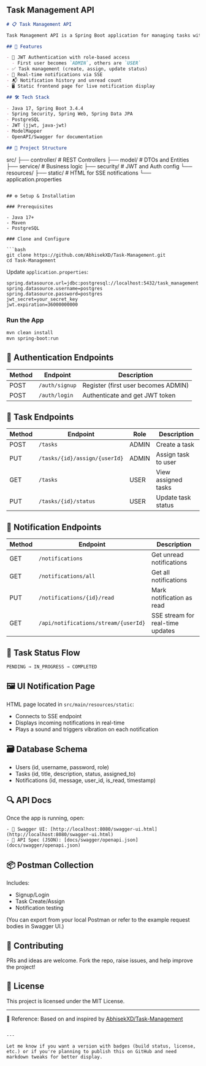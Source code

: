 Task Management API
---

```markdown
# 📋 Task Management API

Task Management API is a Spring Boot application for managing tasks with role-based access, JWT authentication, and real-time notifications using Server-Sent Events (SSE). Inspired by [AbhisekXD's Task-Management](https://github.com/AbhisekXD/Task-Management), it follows a clean and modular backend structure with PostgreSQL integration.

## 🚀 Features

- 🔐 JWT Authentication with role-based access
  - First user becomes `ADMIN`, others are `USER`
- ✅ Task management (create, assign, update status)
- 📡 Real-time notifications via SSE
- 📬 Notification history and unread count
- 🖥️ Static frontend page for live notification display

## 🛠️ Tech Stack

- Java 17, Spring Boot 3.4.4
- Spring Security, Spring Web, Spring Data JPA
- PostgreSQL
- JWT (jjwt, java-jwt)
- ModelMapper
- OpenAPI/Swagger for documentation

## 📁 Project Structure

```
src/
├── controller/         # REST Controllers
├── model/              # DTOs and Entities
├── service/            # Business logic
├── security/           # JWT and Auth config
└── resources/
    ├── static/         # HTML for SSE notifications
    └── application.properties
```

## ⚙️ Setup & Installation

### Prerequisites

- Java 17+
- Maven
- PostgreSQL

### Clone and Configure

```bash
git clone https://github.com/AbhisekXD/Task-Management.git
cd Task-Management
```

Update `application.properties`:

```properties
spring.datasource.url=jdbc:postgresql://localhost:5432/task_management
spring.datasource.username=postgres
spring.datasource.password=postgres
jwt_secret=your_secret_key
jwt.expiration=36000000000
```

### Run the App

```bash
mvn clean install
mvn spring-boot:run
```

## 🔑 Authentication Endpoints

| Method | Endpoint       | Description                          |
|--------|----------------|--------------------------------------|
| POST   | `/auth/signup` | Register (first user becomes ADMIN)  |
| POST   | `/auth/login`  | Authenticate and get JWT token       |

## 📌 Task Endpoints

| Method | Endpoint                           | Role   | Description                      |
|--------|------------------------------------|--------|----------------------------------|
| POST   | `/tasks`                           | ADMIN  | Create a task                    |
| PUT    | `/tasks/{id}/assign/{userId}`      | ADMIN  | Assign task to user              |
| GET    | `/tasks`                           | USER   | View assigned tasks              |
| PUT    | `/tasks/{id}/status`               | USER   | Update task status               |

## 🔔 Notification Endpoints

| Method | Endpoint                                | Description                         |
|--------|-----------------------------------------|-------------------------------------|
| GET    | `/notifications`                        | Get unread notifications            |
| GET    | `/notifications/all`                    | Get all notifications               |
| PUT    | `/notifications/{id}/read`              | Mark notification as read           |
| GET    | `/api/notifications/stream/{userId}`    | SSE stream for real-time updates    |

## 🧠 Task Status Flow

```
PENDING → IN_PROGRESS → COMPLETED
```

## 🖼️ UI Notification Page

HTML page located in `src/main/resources/static`:
- Connects to SSE endpoint
- Displays incoming notifications in real-time
- Plays a sound and triggers vibration on each notification

## 🗃️ Database Schema

- Users (id, username, password, role)
- Tasks (id, title, description, status, assigned_to)
- Notifications (id, message, user_id, is_read, timestamp)

## 🔍 API Docs

Once the app is running, open:
```
- 🧭 Swagger UI: [http://localhost:8080/swagger-ui.html](http://localhost:8080/swagger-ui.html)
- 📄 API Spec (JSON): [docs/swagger/openapi.json](docs/swagger/openapi.json)

```

## 📦 Postman Collection

Includes:
- Signup/Login
- Task Create/Assign
- Notification testing

(You can export from your local Postman or refer to the example request bodies in Swagger UI.)

## 🤝 Contributing

PRs and ideas are welcome. Fork the repo, raise issues, and help improve the project!

## 📄 License

This project is licensed under the MIT License.

---

🔗 Reference: Based on and inspired by [AbhisekXD/Task-Management](https://github.com/AbhisekXD/Task-Management)
```

---

Let me know if you want a version with badges (build status, license, etc.) or if you're planning to publish this on GitHub and need markdown tweaks for better display.
